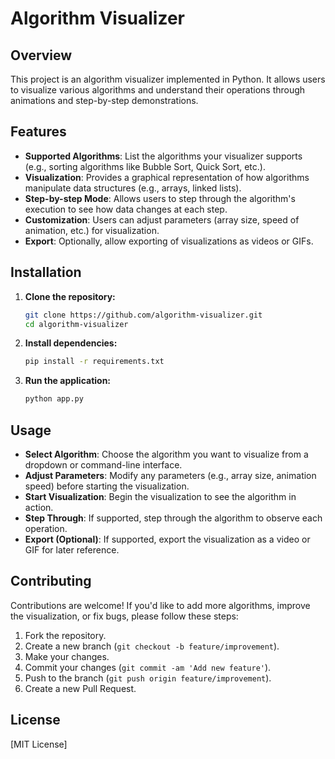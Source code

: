 
# Algorithm Visualizer

## Overview
This project is an algorithm visualizer implemented in Python. It allows users to visualize various algorithms and understand their operations through animations and step-by-step demonstrations.

## Features
- **Supported Algorithms**: List the algorithms your visualizer supports (e.g., sorting algorithms like Bubble Sort, Quick Sort, etc.).
- **Visualization**: Provides a graphical representation of how algorithms manipulate data structures (e.g., arrays, linked lists).
- **Step-by-step Mode**: Allows users to step through the algorithm's execution to see how data changes at each step.
- **Customization**: Users can adjust parameters (array size, speed of animation, etc.) for visualization.
- **Export**: Optionally, allow exporting of visualizations as videos or GIFs.

## Installation
1. **Clone the repository:**
   ```bash
   git clone https://github.com/algorithm-visualizer.git
   cd algorithm-visualizer
   ```

2. **Install dependencies:**
   ```bash
   pip install -r requirements.txt
   ```

3. **Run the application:**
   ```bash
   python app.py
   ```

## Usage
- **Select Algorithm**: Choose the algorithm you want to visualize from a dropdown or command-line interface.
- **Adjust Parameters**: Modify any parameters (e.g., array size, animation speed) before starting the visualization.
- **Start Visualization**: Begin the visualization to see the algorithm in action.
- **Step Through**: If supported, step through the algorithm to observe each operation.
- **Export (Optional)**: If supported, export the visualization as a video or GIF for later reference.

## Contributing
Contributions are welcome! If you'd like to add more algorithms, improve the visualization, or fix bugs, please follow these steps:
1. Fork the repository.
2. Create a new branch (`git checkout -b feature/improvement`).
3. Make your changes.
4. Commit your changes (`git commit -am 'Add new feature'`).
5. Push to the branch (`git push origin feature/improvement`).
6. Create a new Pull Request.

## License
[MIT License]

